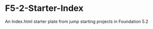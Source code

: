 F5-2-Starter-Index
==================

An Index.html starter plate from jump starting projects in Foundation 5.2
